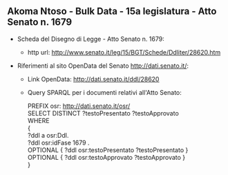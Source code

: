 ## Akoma Ntoso - Bulk Data - 15a legislatura - Atto Senato n. 1679 ##

* Scheda del Disegno di Legge - Atto Senato n. 1679:
	* http url: http://www.senato.it/leg/15/BGT/Schede/Ddliter/28620.htm

* Riferimenti al sito OpenData del Senato http://dati.senato.it/:
	* Link OpenData: http://dati.senato.it/ddl/28620
	* Query SPARQL per i documenti relativi all'Atto Senato:

        PREFIX osr: <http://dati.senato.it/osr/>  
		SELECT DISTINCT ?testoPresentato ?testoApprovato  
		WHERE  
		{  
		    ?ddl a osr:Ddl.  
		    ?ddl osr:idFase 1679 .  
		    OPTIONAL { ?ddl osr:testoPresentato ?testoPresentato }  
		    OPTIONAL { ?ddl osr:testoApprovato ?testoApprovato }  
		}
		